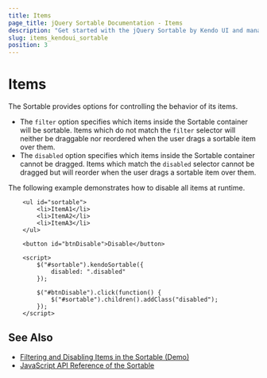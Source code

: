 ```yaml
---
title: Items
page_title: jQuery Sortable Documentation - Items
description: "Get started with the jQuery Sortable by Kendo UI and manage the items of the widget."
slug: items_kendoui_sortable
position: 3
---
```


# Items

The Sortable provides options for controlling the behavior of its items.

* The `filter` option specifies which items inside the Sortable container will be sortable. Items which do not match the `filter` selector will neither be draggable nor reordered when the user drags a sortable item over them.
* The `disabled` option specifies which items inside the Sortable container cannot be dragged. Items which match the `disabled` selector cannot be dragged but will reorder when the user drags a sortable item over them.

The following example demonstrates how to disable all items at runtime.

```dojo
    <ul id="sortable">
        <li>ItemA1</li>
        <li>ItemA2</li>
        <li>ItemA3</li>
    </ul>

    <button id="btnDisable">Disable</button>

    <script>
        $("#sortable").kendoSortable({
            disabled: ".disabled"
        });

        $("#btnDisable").click(function() {
            $("#sortable").children().addClass("disabled");
        });
    </script>
```

## See Also

* [Filtering and Disabling Items in the Sortable (Demo)](https://demos.telerik.com/kendo-ui/sortable/filter-disable)
* [JavaScript API Reference of the Sortable](/api/javascript/ui/sortable)
